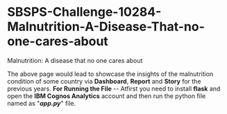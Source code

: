 # SBSPS-Challenge-10284-Malnutrition-A-Disease-That-no-one-cares-about
Malnutrition: A disease that no one cares about

The above page would lead to showcase the insights of the malnutrition condition of some country via **Dashboard**, **Report** and **Story** for the previous years. 
**For Running the File** --
Atfirst you need to install **flask** and open the **IBM Cognos Analytics** account and then run the python file named as "**_app.py_**" file.
